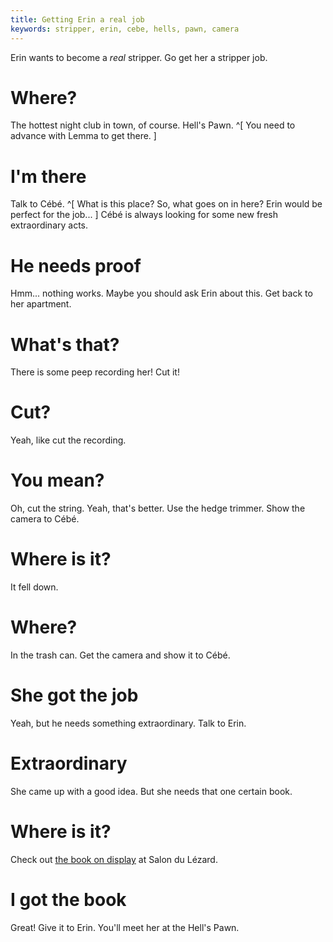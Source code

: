 ```yaml
---
title: Getting Erin a real job
keywords: stripper, erin, cebe, hells, pawn, camera
---
```


Erin wants to become a _real_ stripper. Go get her a stripper job.

# Where?
The hottest night club in town, of course. Hell's Pawn. ^[ You need to advance with Lemma to get there. ]

# I'm there
Talk to Cébé. ^[ What is this place? So, what goes on in here? Erin would be perfect for the job... ]
Cébé is always looking for some new fresh extraordinary acts.

# He needs proof
Hmm... nothing works. Maybe you should ask Erin about this. Get back to her apartment.

# What's that?
There is some peep recording her! Cut it!

# Cut?
Yeah, like cut the recording.

# You mean?
Oh, cut the string. Yeah, that's better. Use the hedge trimmer. Show the camera to Cébé.

# Where is it?
It fell down.

# Where?
In the trash can. Get the camera and show it to Cébé.

# She got the job
Yeah, but he needs something extraordinary. Talk to Erin.

# Extraordinary
She came up with a good idea. But she needs that one certain book.

# Where is it?
Check out [the book on display](/040-strip/020-salon/020-book.md) at Salon du Lézard.

# I got the book
Great! Give it to Erin. You'll meet her at the Hell's Pawn.
